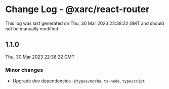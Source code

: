 # Change Log - @xarc/react-router

This log was last generated on Thu, 30 Mar 2023 22:38:22 GMT and should not be manually modified.

## 1.1.0
Thu, 30 Mar 2023 22:38:22 GMT

### Minor changes

- Upgrade dev dependencies -`@types/mocha`, `ts-node`, `typescript`

